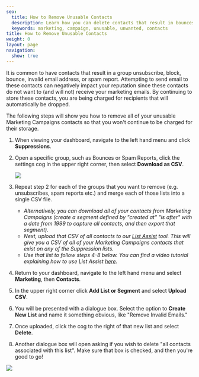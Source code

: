 ```yaml
---
seo:
  title: How to Remove Unusable Contacts
  description: Learn how you can delete contacts that result in bounces or spam reports.
  keywords: marketing, campaign, unusable, unwanted, contacts
title: How to Remove Unusable Contacts
weight: 0
layout: page
navigation:
  show: true
---
```


It is common to have contacts that result in a group unsubscribe, block, bounce, invalid email address, or spam report. Attempting to send email to these contacts can negatively impact your reputation since these contacts do not want to (and will not) receive your marketing emails. By continuing to store these contacts, you are being charged for recipients that will automatically be dropped.

The following steps will show you how to remove all of your unusable Marketing Campaigns contacts so that you won't continue to be charged for their storage.

1. When viewing your dashboard, navigate to the left hand menu and click **Suppressions**.

2. Open a specific group, such as Bounces or Spam Reports, click the settings cog in the upper right corner, then select **Download as CSV**.

    ![]({{root_url}}/images/remove_unusable_contacts_1.png)

3. Repeat step 2 for each of the groups that you want to remove (e.g. unsubscribes, spam reports etc.) and merge each of those lists into a single CSV file.

    * *Alternatively, you can download all of your contacts from Marketing Campaigns (create a segment defined by "created at" "is after" with a date from 1999 to capture all contacts, and then export that segment).*
    * *Next, upload that CSV of all contacts to our [List Assist](https://sendgrid.com/docs/Utilities/list_assist.html) tool. This will give you a CSV of all of your Marketing Campaigns contacts that exist on any of the Suppression lists.*
    * *Use that list to follow steps 4-8 below. You can find a video tutorial explaining how to use List Assist [here](https://www.youtube.com/watch?v=FiyDgCl78dk).*

4. Return to your dashboard, navigate to the left hand menu and select **Marketing**, then **Contacts**.

5. In the upper right corner click **Add List or Segment** and select **Upload CSV**.

6. You will be presented with a dialogue box. Select the option to **Create New List** and name it something obvious, like "Remove Invalid Emails."

7. Once uploaded, click the cog to the right of that new list and select **Delete**.

8. Another dialogue box will open asking if you wish to delete "all contacts associated with this list". Make sure that box is checked, and then you're good to go!

![]({{root_url}}/images/remove_unusable_contacts_2.png)
